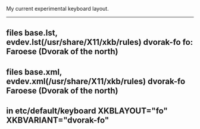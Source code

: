 My current experimental keyboard layout.

---
files base.lst, evdev.lst(/usr/share/X11/xkb/rules)
  dvorak-fo       fo: Faroese (Dvorak of the north)
---
files base.xml, evdev.xml(/usr/share/X11/xkb/rules)
        <variant>
          <configItem>
            <name>dvorak-fo</name>
            <description>Faroese (Dvorak of the north)</description>
          </configItem>
        </variant>
---
in etc/default/keyboard
XKBLAYOUT="fo"
XKBVARIANT="dvorak-fo"
---
